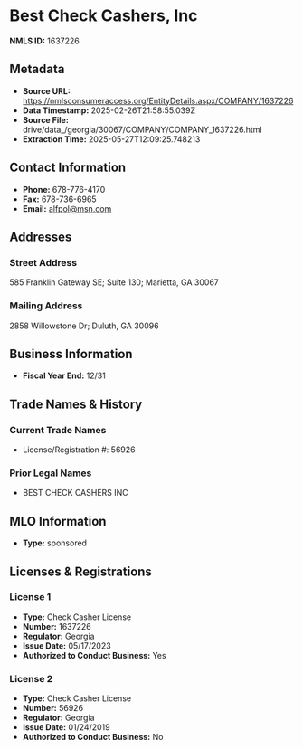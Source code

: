 # Best Check Cashers, Inc

**NMLS ID:** 1637226

## Metadata
- **Source URL:** https://nmlsconsumeraccess.org/EntityDetails.aspx/COMPANY/1637226
- **Data Timestamp:** 2025-02-26T21:58:55.039Z
- **Source File:** drive/data_/georgia/30067/COMPANY/COMPANY_1637226.html
- **Extraction Time:** 2025-05-27T12:09:25.748213

## Contact Information
- **Phone:** 678-776-4170
- **Fax:** 678-736-6965
- **Email:** alfpol@msn.com

## Addresses
### Street Address
585 Franklin Gateway SE; Suite 130; Marietta, GA 30067

### Mailing Address
2858 Willowstone Dr; Duluth, GA 30096

## Business Information
- **Fiscal Year End:** 12/31

## Trade Names & History
### Current Trade Names
- License/Registration #: 56926

### Prior Legal Names
- BEST CHECK CASHERS INC

## MLO Information
- **Type:** sponsored

## Licenses & Registrations

### License 1
- **Type:** Check Casher License
- **Number:** 1637226
- **Regulator:** Georgia
- **Issue Date:** 05/17/2023
- **Authorized to Conduct Business:** Yes

### License 2
- **Type:** Check Casher License
- **Number:** 56926
- **Regulator:** Georgia
- **Issue Date:** 01/24/2019
- **Authorized to Conduct Business:** No
